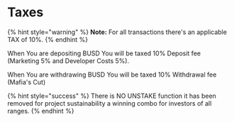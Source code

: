 # Taxes

{% hint style="warning" %}
**Note:** For all transactions there's an applicable TAX of 10%.
{% endhint %}

When You are depositing BUSD You will be taxed 10% Deposit fee (Marketing 5% and Developer Costs 5%).

When You are withdrawing BUSD You will be taxed 10% Withdrawal fee (Mafia's Cut)

{% hint style="success" %}
There is NO UNSTAKE function it has been removed for project sustainability a winning combo for investors of all ranges.&#x20;
{% endhint %}
